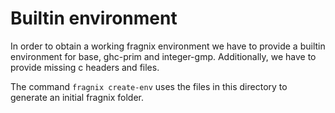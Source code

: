 # Builtin environment

In order to obtain a working fragnix environment we have to provide a builtin environment for base, ghc-prim and integer-gmp.
Additionally, we have to provide missing c headers and files.

The command `fragnix create-env` uses the files in this directory to generate an initial fragnix folder.
